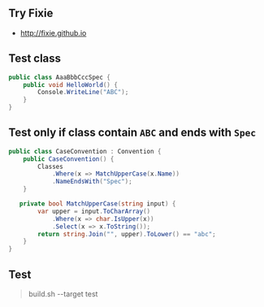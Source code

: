 ## Try Fixie

- http://fixie.github.io


## Test class

```csharp
public class AaaBbbCccSpec {
    public void HelloWorld() {
        Console.WriteLine("ABC");
    }
}
```

## Test only if class contain `ABC` and ends with `Spec`

```csharp
public class CaseConvention : Convention {
    public CaseConvention() {
        Classes
            .Where(x => MatchUpperCase(x.Name))
            .NameEndsWith("Spec");
    }

   private bool MatchUpperCase(string input) {
        var upper = input.ToCharArray()
            .Where(x => char.IsUpper(x))
            .Select(x => x.ToString());
        return string.Join("", upper).ToLower() == "abc";
    }
}
```

## Test

> build.sh --target test